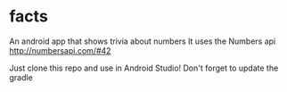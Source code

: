 # facts
An android app that shows trivia about numbers
It uses the Numbers api http://numbersapi.com/#42

Just clone this repo and use in Android Studio!
Don't forget to update the gradle
